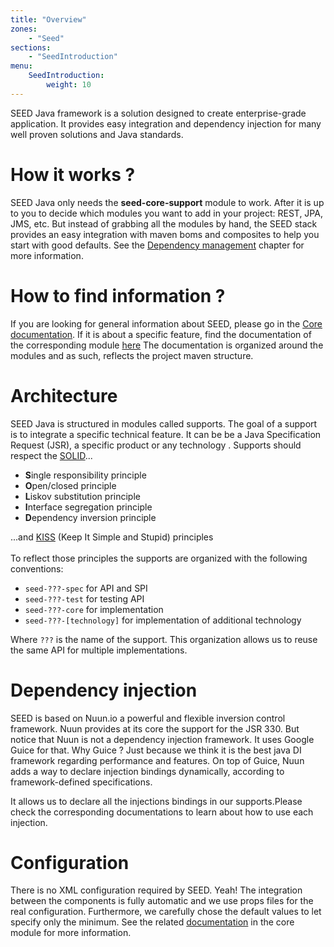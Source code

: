 ```yaml
---
title: "Overview"
zones:
    - "Seed"
sections:
    - "SeedIntroduction"
menu:
    SeedIntroduction:
        weight: 10
---
```


SEED Java framework is a solution designed to create enterprise-grade
application. It provides easy integration and dependency
injection for many well proven solutions and Java standards.

# How it works ?

SEED Java only needs the **seed-core-support** module to work. After
it is up to you to decide which modules you want to add in your
project: REST, JPA, JMS, etc. But instead of grabbing all the
modules by hand, the SEED stack provides an easy integration with
maven boms and composites to help you start with good defaults. See the
[Dependency management](#!/seed-doc/introduction/dependency-management)
chapter for more information.

# How to find information ?

If you are looking for general information about SEED, please go in the
[Core documentation](#!/seed-doc/core).  If it is about a specific
feature, find the documentation of the corresponding module [here](#!/seed-doc)
The documentation is organized around the modules and as such, reflects
the project maven structure.

# Architecture

SEED Java is structured in modules called supports. The goal of a
support is to integrate a specific technical feature. It can be be a Java Specification
Request (JSR), a specific product or any technology . Supports should respect the
[SOLID](http://en.wikipedia.org/wiki/SOLID_%28object-oriented_design%29)...

- **S**ingle responsibility principle
- **O**pen/closed principle
- **L**iskov substitution principle
- **I**nterface segregation principle
- **D**ependency inversion principle

...and [KISS](http://en.wikipedia.org/wiki/KISS_principle) (Keep It
Simple and Stupid) principles
<br/><br/>
To reflect those principles the supports are organized with the
following conventions:

- `seed-???-spec` for API and SPI
- `seed-???-test` for testing API
- `seed-???-core` for implementation
- `seed-???-[technology]` for implementation of additional technology

Where `???` is the name of the support. This organization allows us
to reuse the same API for multiple implementations.

# Dependency injection

SEED is based on Nuun.io a powerful and flexible inversion control
framework. Nuun provides at its core the support for the JSR 330. But
notice that Nuun is not a dependency injection framework. It uses
Google Guice for that. Why Guice ? Just because we think it is the best java DI
framework regarding performance and features. On top of Guice, Nuun adds
a way to declare injection bindings dynamically, according to framework-defined
specifications.

It allows us to declare all the injections bindings in our supports.Please
check the corresponding documentations to learn about how to use each
injection.

# Configuration

There is no XML configuration required by SEED. Yeah! The integration between
the components is fully automatic and we use props files for the real configuration.
Furthermore, we carefully chose the default values to let specify only the minimum.
See the related [documentation](#!/seed-doc/core/configuration) in the core
module for more information.
